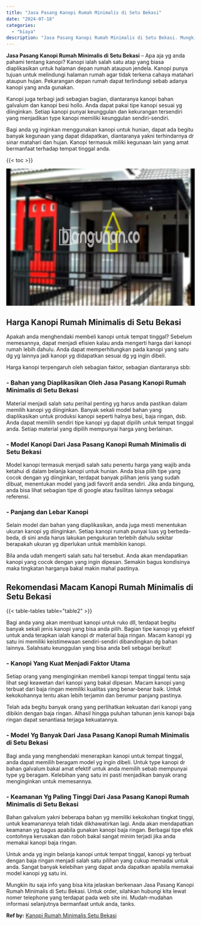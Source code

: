 ```yaml
---
title: "Jasa Pasang Kanopi Rumah Minimalis di Setu Bekasi"
date: "2024-07-18"
categories: 
  - "biaya"
description: "Jasa Pasang Kanopi Rumah Minimalis di Setu Bekasi. Mungkin itu saja info yang bisa kita jelaskan berkenaan Jasa Pasang Kanopi Rumah Minimalis di Setu Bekasi...."
---
```


**Jasa Pasang Kanopi Rumah Minimalis di Setu Bekasi** – Apa aja yg anda pahami tentang kanopi? Kanopi ialah salah satu atap yang biasa diaplikasikan untuk halaman depan rumah ataupun jendela. Kanopi punya tujuan untuk melindungi halaman rumah agar tidak terkena cahaya matahari ataupun hujan. Pekarangan depan rumah dapat terlindungi sebab adanya kanopi yang anda gunakan.

Kanopi juga terbagi jadi sebagian bagian, diantaranya kanopi bahan galvalum dan kanopi besi hollo. Anda dapat pakai tipe kanopi sesuai yg diinginkan. Setiap kanopi punyai keunggulan dan kekurangan tersendiri yang menjadikan type kanopi memiliki keunggulan sendiri-sendiri.

Bagi anda yg inginkan menggunakan kanopi untuk hunian, dapat ada begitu banyak kegunaan yang dapat didapatkan, diantaranya yakni terhindarnya dr sinar matahari dan hujan. Kanopi termasuk miliki kegunaan lain yang amat bermanfaat terhadap tempat tinggal anda.

{{< toc >}}

![Jasa Pasang Kanopi Rumah Minimalis di Setu Bekasi](/images/harga-kanopi-minimalis-61.png)

## Harga Kanopi Rumah Minimalis di Setu Bekasi

Apakah anda menghendaki membeli kanopi untuk tempat tinggal? Sebelum memesannya, dapat menjadi efisien kalau anda mengerti harga dari kanopi rumah lebih dahulu. Anda dapat memperhitungkan pada kanopi yang satu dg yg lainnya jadi kanopi yg didapatkan sesuai dg yg ingin dibeli.

Harga kanopi terpengaruh oleh sebagian faktor, sebagian diantaranya sbb:

### \- Bahan yang Diaplikasikan Oleh Jasa Pasang Kanopi Rumah Minimalis di Setu Bekasi

Material menjadi salah satu perihal penting yg harus anda pastikan dalam memilih kanopi yg diinginkan. Banyak sekali model bahan yang diaplikasikan untuk produksi kanopi seperti halnya besi, baja ringan, dsb. Anda dapat memilih sendiri tipe kanopi yg dapat dipilih untuk tempat tinggal anda. Setiap material yang dipilih mempunyai harga yang berlainan.

### \- Model Kanopi Dari Jasa Pasang Kanopi Rumah Minimalis di Setu Bekasi

Model kanopi termasuk menjadi salah satu penentu harga yang wajib anda ketahui di dalam belanja kanopi untuk hunian. Anda bisa pilih tipe yang cocok dengan yg diinginkan, terdapat banyak pilihan jenis yang sudah dibuat, menentukan model yang jadi favorit anda sendiri. Jika anda bingung, anda bisa lihat sebagian tipe di google atau fasilitas lainnya sebagai referensi.

### \- Panjang dan Lebar Kanopi

Selain model dan bahan yang diaplikasikan, anda juga mesti menentukan ukuran kanopi yg diinginkan. Setiap kanopi rumah punyai luas yg berbeda-beda, di sini anda harus lakukan pengukuran terlebih dahulu sekitar berapakah ukuran yg diperlukan untuk membikin kanopi.

Bila anda udah mengerti salah satu hal tersebut. Anda akan mendapatkan kanopi yang cocok dengan yang ingin dipesan. Semakin bagus kondisinya maka tingkatan harganya bakal makin mahal pastinya.

## Rekomendasi Macam Kanopi Rumah Minimalis di Setu Bekasi

{{< table-tables table="table2" >}}

Bagi anda yang akan membuat kanopi untuk ruko dll, terdapat begitu banyak sekali jenis kanopi yang bisa anda pilih. Bagian tipe kanopi yg efektif untuk anda terapkan ialah kanopi dr material baja ringan. Macam kanopi yg satu ini memiliki keistimewaan sendiri-sendiri dibandingkan dg bahan lainnya. Salahsatu keunggulan yang bisa anda beli sebagai berikut!

### \- Kanopi Yang Kuat Menjadi Faktor Utama

Setiap orang yang menginginkan membeli kanopi tempat tinggal tentu saja lihat segi keawetan dari kanopi yang bakal dipesan. Macam kanopi yang terbuat dari baja ringan memiliki kualitas yang benar-benar baik. Untuk kekokohannya tentu akan lebih terjamin dan berumur panjang pastinya.

Telah ada begitu banyak orang yang perlihatkan kekuatan dari kanopi yang dibikin dengan baja ringan. Alhasil hingga puluhan tahunan jenis kanopi baja ringan dapat senantiasa terjaga kekuatannya.

### \- Model Yg Banyak Dari Jasa Pasang Kanopi Rumah Minimalis di Setu Bekasi

Bagi anda yang menghendaki menerapkan kanopi untuk tempat tinggal, anda dapat memilih beragam model yg ingin dibeli. Untuk type kanopi dr bahan galvalum bakal amat efektif untuk anda memilih sebab mempunyai type yg beragam. Kelebihan yang satu ini pasti menjadikan banyak orang menginginkan untuk memesannya.

### \- Keamanan Yg Paling Tinggi Dari Jasa Pasang Kanopi Rumah Minimalis di Setu Bekasi

Bahan galvalum yakni beberapa bahan yg memiliki kekokohan tingkat tinggi, untuk keamanannya telah tidak dikhawatirkan lagi. Anda akan mendapatkan keamanan yg bagus apabila gunakan kanopi baja ringan. Berbagai tipe efek contohnya kerusakan dan roboh bakal sangat minim terjadi jika anda memakai kanopi baja ringan.

Untuk anda yg ingin belanja kanopi untuk tempat tinggal, kanopi yg terbuat dengan baja ringan menjadi salah satu pilihan yang cukup memadai untuk anda. Sangat banyak kelebihan yang dapat anda dapatkan apabila memakai model kanopi yg satu ini.

Mungkin itu saja info yang bisa kita jelaskan berkenaan Jasa Pasang Kanopi Rumah Minimalis di Setu Bekasi. Untuk order, silahkan hubungi kita lewat nomer telephone yang terdapat pada web site ini. Mudah-mudahan informasi selanjutnya bermanfaat untuk anda, tanks.

**Ref by:**  [Kanopi Rumah Minimalis Setu Bekasi](https://id.wikipedia.org/wiki/Kanopi)
